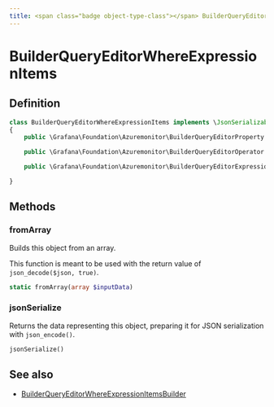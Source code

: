```yaml
---
title: <span class="badge object-type-class"></span> BuilderQueryEditorWhereExpressionItems
---
```

# <span class="badge object-type-class"></span> BuilderQueryEditorWhereExpressionItems

## Definition

```php
class BuilderQueryEditorWhereExpressionItems implements \JsonSerializable
{
    public \Grafana\Foundation\Azuremonitor\BuilderQueryEditorProperty $property;

    public \Grafana\Foundation\Azuremonitor\BuilderQueryEditorOperator $operator;

    public \Grafana\Foundation\Azuremonitor\BuilderQueryEditorExpressionType $type;

}
```
## Methods

### <span class="badge object-method"></span> fromArray

Builds this object from an array.

This function is meant to be used with the return value of `json_decode($json, true)`.

```php
static fromArray(array $inputData)
```

### <span class="badge object-method"></span> jsonSerialize

Returns the data representing this object, preparing it for JSON serialization with `json_encode()`.

```php
jsonSerialize()
```

## See also

 * <span class="badge builder"></span> [BuilderQueryEditorWhereExpressionItemsBuilder](./builder-BuilderQueryEditorWhereExpressionItemsBuilder.md)
